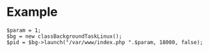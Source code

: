 # Example

    $param = 1;
    $bg = new classBackgroundTaskLinux();
    $pid = $bg->launch("/var/www/index.php ".$param, 18000, false);
